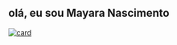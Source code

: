 ## olá, eu sou Mayara Nascimento

[![card](https://github-readme-stats.vercel.app/api?username=MayaraNascimentoS&theme=dracula&show_icons=true)](https://github.com/anuraghazra/github-readme-stats)
<!--[![iuricode](https://github-readme-stats.vercel.app/api/top-langs/?username=MayaraNascimentoS&hide=html&layout=compact&theme=dracula)](https://github.com/anuraghazra/github-readme-stats)
-->


